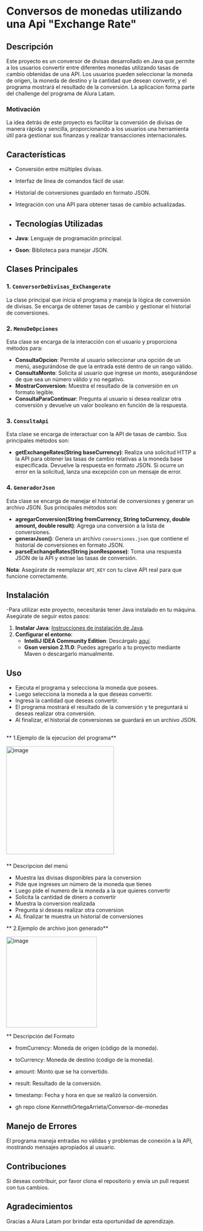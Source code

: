# Conversos de monedas utilizando una Api "Exchange Rate"
## Descripción
Este proyecto es un conversor de divisas desarrollado en Java que permite a los usuarios convertir entre diferentes
monedas utilizando tasas de cambio obtenidas de una API. Los usuarios pueden seleccionar la moneda de origen, 
la moneda de destino y la cantidad que desean convertir, y el programa mostrará el resultado de la conversión.
La aplicacion forma parte del challenge del programa de Alura Latam.

### Motivación
La idea detrás de este proyecto es facilitar la conversión de divisas de manera rápida y sencilla, proporcionando 
a los usuarios una herramienta útil para gestionar sus finanzas y realizar transacciones internacionales.

## Características
- Conversión entre múltiples divisas.
- Interfaz de línea de comandos fácil de usar.
- Historial de conversiones guardado en formato JSON.
- Integración con una API para obtener tasas de cambio actualizadas.

-  ## Tecnologías Utilizadas
- **Java**: Lenguaje de programación principal.
- **Gson**: Biblioteca para manejar JSON.

## Clases Principales

### 1. `ConversorDeDivisas_ExChangerate`
La clase principal que inicia el programa y maneja la lógica de conversión de divisas. Se encarga de obtener tasas de cambio y gestionar el historial de conversiones.

### 2. `MenuDeOpciones`
Esta clase se encarga de la interacción con el usuario y proporciona métodos para:

- **ConsultaOpcion**: Permite al usuario seleccionar una opción de un menú, asegurándose de que la entrada esté dentro de un rango válido.
- **ConsultaMonto**: Solicita al usuario que ingrese un monto, asegurándose de que sea un número válido y no negativo.
- **MostrarConversion**: Muestra el resultado de la conversión en un formato legible.
- **ConsultaParaContinuar**: Pregunta al usuario si desea realizar otra conversión y devuelve un valor booleano en función de la respuesta.

### 3. `ConsultaApi`
Esta clase se encarga de interactuar con la API de tasas de cambio. Sus principales métodos son:

- **getExchangeRates(String baseCurrency)**: Realiza una solicitud HTTP a la API para obtener las tasas de cambio relativas a la moneda base 
especificada. Devuelve la respuesta en formato JSON. Si ocurre un error en la solicitud, lanza una excepción con un mensaje de error.

### 4. `GeneradorJson`
Esta clase se encarga de manejar el historial de conversiones y generar un archivo JSON. Sus principales métodos son:

- **agregarConversion(String fromCurrency, String toCurrency, double amount, double result)**: Agrega una conversión a la lista de conversiones.
- **generarJson()**: Genera un archivo `conversiones.json` que contiene el historial de conversiones en formato JSON.
- **parseExchangeRates(String jsonResponse)**: Toma una respuesta JSON de la API y extrae las tasas de conversión.

**Nota**: Asegúrate de reemplazar `API_KEY` con tu clave API real para que funcione correctamente.

## Instalación
-Para utilizar este proyecto, necesitarás tener Java instalado en tu máquina. Asegúrate de seguir estos pasos:
1. **Instalar Java**: [Instrucciones de instalación de Java](https://www.oracle.com/java/technologies/javase-jdk11-downloads.html).
2. **Configurar el entorno**: 
   - **IntelliJ IDEA Community Edition**: Descárgalo [aquí](https://www.jetbrains.com/idea/download/).
   - **Gson version 2.11.0**: Puedes agregarlo a tu proyecto mediante Maven o descargarlo manualmente.

## Uso
- Ejecuta el programa y selecciona la moneda que posees.
- Luego selecciona la moneda a la que deseas convertir.
- Ingresa la cantidad que deseas convertir.
- El programa mostrará el resultado de la conversión y te preguntará si deseas realizar otra conversión.
- Al finalizar, el historial de conversiones se guardará en un archivo JSON.
##
** 1.Ejemplo de la ejecucion del programa**

<img width="284" alt="image" src="https://github.com/user-attachments/assets/ec52e659-2028-4d2e-9406-1c2ba1b8d016">

###
** Descripcion del menú
- Muestra las divisas disponibles para la conversion
- Pide que ingreses un número de la moneda que tienes
- Luego pide el numero de la moneda a la que quieres convertir
- Solicita la cantidad de dinero a convertir
- Muestra la conversion realizada
- Pregunta si deseas realizar otra conversion
- AL finalizar te muestra un historial de conversiones

** 2.Ejemplo de archivo json generado**

<img width="239" alt="image" src="https://github.com/user-attachments/assets/eb3a37cb-b49b-4e64-8c3f-5c6553155c3a">


** Descripción del Formato
- fromCurrency: Moneda de origen (código de la moneda).
- toCurrency: Moneda de destino (código de la moneda).
- amount: Monto que se ha convertido.
- result: Resultado de la conversión.
- timestamp: Fecha y hora en que se realizó la conversión.

- gh repo clone KennethOrtegaArrieta/Conversor-de-monedas

## Manejo de Errores
El programa maneja entradas no válidas y problemas de conexión a la API, mostrando mensajes apropiados al usuario.

## Contribuciones
Si deseas contribuir, por favor clona el repositorio y envía un pull request con tus cambios.

## Agradecimientos
Gracias a Alura Latam por brindar esta oportunidad de aprendizaje.

